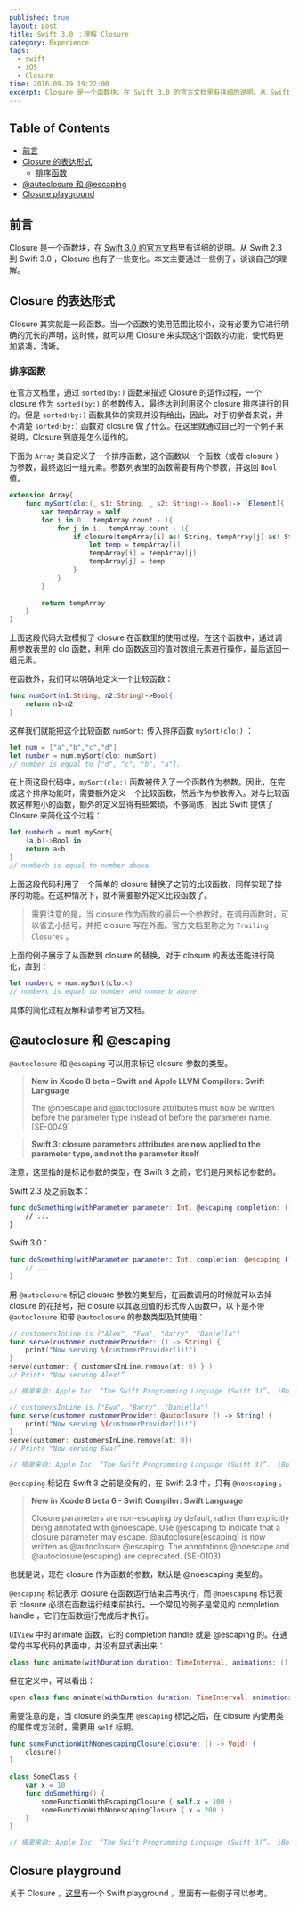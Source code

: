 ```yaml
---
published: true
layout: post
title: Swift 3.0 ：理解 Closure 
category: Experience
tags: 
  - swift
  - iOS
  - Closure
time: 2016.09.19 19:22:00
excerpt: Closure 是一个函数块，在 Swift 3.0 的官方文档里有详细的说明。从 Swift 2.3 到 Swift 3.0 ，Closure 也有了一些变化。本文主要通过一些例子，谈谈自己的理解。
---
```


<!-- lsw toc mark1. Do not remove this comment so that lsw_toc can update TOC correctly. -->

## Table of Contents
- [前言](#1)
- [Closure 的表达形式](#2)
    - [排序函数](#21)
- [@autoclosure 和 @escaping](#3)
- [Closure playground](#4)

<!-- lsw toc mark2. Do not remove this comment so that lsw_toc can update TOC correctly. -->

## <a id="1"></a>前言

Closure 是一个函数块，在 [Swift 3.0 的官方文档](https://developer.apple.com/library/content/documentation/Swift/Conceptual/Swift_Programming_Language/Closures.html#//apple_ref/doc/uid/TP40014097-CH11-ID94)里有详细的说明。从 Swift 2.3 到 Swift 3.0 ，Closure 也有了一些变化。本文主要通过一些例子，谈谈自己的理解。

## <a id="2"></a>Closure 的表达形式

Closure 其实就是一段函数。当一个函数的使用范围比较小，没有必要为它进行明确的冗长的声明，这时候，就可以用 Closure 来实现这个函数的功能，使代码更加紧凑，清晰。

### <a id="21"></a>排序函数

在官方文档里，通过 `sorted(by:)` 函数来描述 Closure 的运作过程，一个 closure 作为 `sorted(by:)` 的参数传入，最终达到利用这个 closure 排序进行的目的。但是 `sorted(by:)` 函数具体的实现并没有给出，因此，对于初学者来说，并不清楚 `sorted(by:)` 函数对 closure 做了什么。在这里就通过自己的一个例子来说明，Closure 到底是怎么运作的。

下面为 `Array` 类自定义了一个排序函数，这个函数以一个函数（或者 closure ）为参数，最终返回一组元素。参数列表里的函数需要有两个参数，并返回 `Bool` 值。

```swift
extension Array{
    func mySort(clo:(_ s1: String, _ s2: String)-> Bool)-> [Element]{
        var tempArray = self
        for i in 0...tempArray.count - 1{
            for j in i...tempArray.count - 1{
                if closure(tempArray[i] as! String, tempArray[j] as! String){
                    let temp = tempArray[i]
                    tempArray[i] = tempArray[j]
                    tempArray[j] = temp
                }
            }
        }
        
        return tempArray
    }
}
```

上面这段代码大致模拟了 closure 在函数里的使用过程。在这个函数中，通过调用参数表里的 clo 函数，利用 clo 函数返回的值对数组元素进行操作，最后返回一组元素。

在函数外，我们可以明确地定义一个比较函数：

```swift
func numSort(n1:String, n2:String)->Bool{
    return n1<n2
}
```

这样我们就能把这个比较函数 `numSort:` 传入排序函数 `mySort(clo:)` ：

```swift
let num = ["a","b","c","d"]
let number = num.mySort(clo: numSort)
// number is equal to ["d", "c", "b", "a"].
```

在上面这段代码中，`mySort(clo:)` 函数被传入了一个函数作为参数。因此，在完成这个排序功能时，需要额外定义一个比较函数，然后作为参数传入。对与比较函数这样短小的函数，额外的定义显得有些繁琐，不够简练，因此 Swift 提供了 Closure 来简化这个过程：

```swift
let numberb = num1.mySort{
    (a,b)->Bool in
    return a<b
}
// numberb is equal to number above.
```

上面这段代码利用了一个简单的 closure 替换了之前的比较函数，同样实现了排序的功能。在这种情况下，就不需要额外定义比较函数了。

> 需要注意的是，当 closure 作为函数的最后一个参数时，在调用函数时，可以省去小括号，并把 closure 写在外面。官方文档里称之为 `Trailing Closures` 。

上面的例子展示了从函数到 closure 的替换，对于 closure 的表达还能进行简化，直到：

```swift
let numberc = num.mySort(clo:<)
// numberc is equal to number and numberb above.
```

具体的简化过程及解释请参考官方文档。

## <a id="3"></a>@autoclosure 和 @escaping

`@autoclosure` 和 `@escaping` 可以用来标记 closure 参数的类型。

> **New in Xcode 8 beta – Swift and Apple LLVM Compilers: Swift Language**
>
> The @noescape and @autoclosure attributes must now be written before the parameter type instead of before the parameter name. [SE-0049]

> **Swift 3: closure parameters attributes are now applied to the parameter type, and not the parameter itself**

注意，这里指的是标记参数的类型，在 Swift 3 之前，它们是用来标记参数的。

Swift 2.3 及之前版本：

```swift
func doSomething(withParameter parameter: Int, @escaping completion: () -> ()) {
    // ...
}
```

Swift 3.0：

```swift
func doSomething(withParameter parameter: Int, completion: @escaping () -> ()) {
    // ...
}
```

用 `@autoclosure` 标记 clousre 参数的类型后，在函数调用的时候就可以去掉 closure 的花括号，把 closure 以其返回值的形式传入函数中，以下是不带 `@autoclosure` 和带 `@autoclosure` 的参数类型及其使用：

```swift
// customersInLine is ["Alex", "Ewa", "Barry", "Daniella"]
func serve(customer customerProvider: () -> String) {
    print("Now serving \(customerProvider())!")
}
serve(customer: { customersInLine.remove(at: 0) } )
// Prints "Now serving Alex!”

// 摘录来自: Apple Inc. “The Swift Programming Language (Swift 3)”。 iBooks. 
```

```swift
// customersInLine is ["Ewa", "Barry", "Daniella"]
func serve(customer customerProvider: @autoclosure () -> String) {
    print("Now serving \(customerProvider())!")
}
serve(customer: customersInLine.remove(at: 0))
// Prints "Now serving Ewa!”

// 摘录来自: Apple Inc. “The Swift Programming Language (Swift 3)”。 iBooks. 
```

`@escaping` 标记在 Swift 3 之前是没有的，在 Swift 2.3 中，只有 `@noescaping` 。

>**New in Xcode 8 beta 6 - Swift Compiler: Swift Language**
>
>Closure parameters are non-escaping by default, rather than explicitly being annotated with @noescape. Use @escaping to indicate that a closure parameter may escape. @autoclosure(escaping) is now written as  @autoclosure @escaping. The annotations @noescape and  @autoclosure(escaping) are deprecated. (SE-0103)

也就是说，现在 closure 作为函数的参数，默认是 @noescaping 类型的。

`@escaping` 标记表示 closure 在函数运行结束后再执行，而 `@noescaping` 标记表示 closure 必须在函数运行结束前执行。一个常见的例子是常见的 completion handle ，它们在函数运行完成后才执行。

`UIView` 中的 animate 函数，它的 completion handle 就是 @escaping 的。在通常的书写代码的界面中，并没有显式表出来：

```swift
class func animate(withDuration duration: TimeInterval, animations: () -> Void, completion: ((Bool) -> Void)? = nil)
```

但在定义中，可以看出：

```swift
open class func animate(withDuration duration: TimeInterval, animations: @escaping () -> Swift.Void, completion: (@escaping (Bool) -> Swift.Void)? = nil)
```

需要注意的是，当 closure 的类型用 `@escaping` 标记之后，在 closure 内使用类的属性或方法时，需要用 `self` 标明。

```swift
func someFunctionWithNonescapingClosure(closure: () -> Void) {
    closure()
}
 
class SomeClass {
    var x = 10
    func doSomething() {
        someFunctionWithEscapingClosure { self.x = 100 }
        someFunctionWithNonescapingClosure { x = 200 }
    }
}

// 摘录来自: Apple Inc. “The Swift Programming Language (Swift 3)”。 iBooks. 
```

## <a id="4"></a>Closure playground

关于 Closure ，[这里](https://github.com/LinShiwei/linshiwei.github.io/tree/master/lsw_codesource)有一个 Swift playground ，里面有一些例子可以参考。

